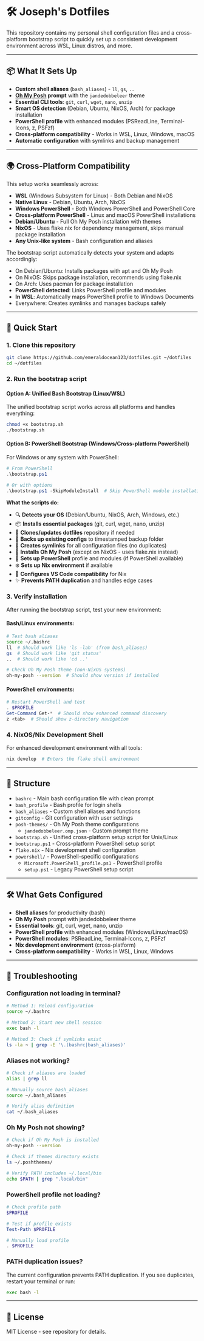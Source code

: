 # 🛠️ Joseph's Dotfiles

This repository contains my personal shell configuration files and a cross-platform bootstrap script to quickly set up a consistent development environment across WSL, Linux distros, and more.

---

## 📦 What It Sets Up

- **Custom shell aliases** (`bash_aliases`) - `ll`, `gs`, `..`
- **[Oh My Posh](https://ohmyposh.dev) prompt** with the `jandedobbeleer` theme
- **Essential CLI tools**: `git`, `curl`, `wget`, `nano`, `unzip`
- **Smart OS detection** (Debian, Ubuntu, NixOS, Arch) for package installation
- **PowerShell profile** with enhanced modules (PSReadLine, Terminal-Icons, z, PSFzf)
- **Cross-platform compatibility** - Works in WSL, Linux, Windows, macOS
- **Automatic configuration** with symlinks and backup management

---

## 🌍 Cross-Platform Compatibility

This setup works seamlessly across:

- **WSL** (Windows Subsystem for Linux) - Both Debian and NixOS
- **Native Linux** - Debian, Ubuntu, Arch, NixOS
- **Windows PowerShell** - Both Windows PowerShell and PowerShell Core
- **Cross-platform PowerShell** - Linux and macOS PowerShell installations
- **Debian/Ubuntu** - Full Oh My Posh installation with themes  
- **NixOS** - Uses flake.nix for dependency management, skips manual package installation
- **Any Unix-like system** - Bash configuration and aliases

The bootstrap script automatically detects your system and adapts accordingly:
- On Debian/Ubuntu: Installs packages with apt and Oh My Posh
- On NixOS: Skips package installation, recommends using flake.nix
- On Arch: Uses pacman for package installation
- **PowerShell detected**: Links PowerShell profile and modules
- **In WSL**: Automatically maps PowerShell profile to Windows Documents
- Everywhere: Creates symlinks and manages backups safely

---

## 🚀 Quick Start

### 1. Clone this repository

```bash
git clone https://github.com/emeraldocean123/dotfiles.git ~/dotfiles
cd ~/dotfiles
```

### 2. Run the bootstrap script

#### Option A: Unified Bash Bootstrap (Linux/WSL)
The unified bootstrap script works across all platforms and handles everything:

```bash
chmod +x bootstrap.sh
./bootstrap.sh
```

#### Option B: PowerShell Bootstrap (Windows/Cross-platform PowerShell)
For Windows or any system with PowerShell:

```powershell
# From PowerShell
.\bootstrap.ps1

# Or with options
.\bootstrap.ps1 -SkipModuleInstall  # Skip PowerShell module installation
```

**What the scripts do:**
- 🔍 **Detects your OS** (Debian/Ubuntu, NixOS, Arch, Windows, etc.)
- 📦 **Installs essential packages** (git, curl, wget, nano, unzip)
- 📂 **Clones/updates dotfiles** repository if needed
- 💾 **Backs up existing configs** to timestamped backup folder
- 🔗 **Creates symlinks** for all configuration files (no duplicates)
- 🎨 **Installs Oh My Posh** (except on NixOS - uses flake.nix instead)
- 💙 **Sets up PowerShell** profile and modules (if PowerShell available)
- ❄️ **Sets up Nix environment** if available
- 🔧 **Configures VS Code compatibility** for Nix
- ✨ **Prevents PATH duplication** and handles edge cases

### 3. Verify installation

After running the bootstrap script, test your new environment:

#### Bash/Linux environments:
```bash
# Test bash aliases
source ~/.bashrc
ll  # Should work like 'ls -lah' (from bash_aliases)
gs  # Should work like 'git status'
..  # Should work like 'cd ..'

# Check Oh My Posh theme (non-NixOS systems)
oh-my-posh --version  # Should show version if installed
```

#### PowerShell environments:
```powershell
# Restart PowerShell and test
. $PROFILE
Get-Command Get-*  # Should show enhanced command discovery
z <tab>  # Should show z-directory navigation
```

### 4. NixOS/Nix Development Shell

For enhanced development environment with all tools:

```bash
nix develop  # Enters the flake shell environment
```

---

## 📁 Structure

- `bashrc` - Main bash configuration file with clean prompt
- `bash_profile` - Bash profile for login shells
- `bash_aliases` - Custom shell aliases and functions
- `gitconfig` - Git configuration with user settings
- `posh-themes/` - Oh My Posh theme configurations
  - `jandedobbeleer.omp.json` - Custom prompt theme
- `bootstrap.sh` - Unified cross-platform setup script for Unix/Linux
- `bootstrap.ps1` - Cross-platform PowerShell setup script
- `flake.nix` - Nix development shell configuration
- `powershell/` - PowerShell-specific configurations
  - `Microsoft.PowerShell_profile.ps1` - PowerShell profile
  - `setup.ps1` - Legacy PowerShell setup script

---

## 🛠️ What Gets Configured

- **Shell aliases** for productivity (bash)
- **Oh My Posh** prompt with jandedobbeleer theme
- **Essential tools**: git, curl, wget, nano, unzip
- **PowerShell profile** with enhanced modules (Windows/Linux/macOS)
- **PowerShell modules**: PSReadLine, Terminal-Icons, z, PSFzf
- **Nix development environment** (cross-platform)
- **Cross-platform compatibility** - Works in WSL, Linux, Windows

---

## 🔧 Troubleshooting

### Configuration not loading in terminal?
```bash
# Method 1: Reload configuration
source ~/.bashrc

# Method 2: Start new shell session
exec bash -l

# Method 3: Check if symlinks exist
ls -la ~ | grep -E '\.(bashrc|bash_aliases)'
```

### Aliases not working?
```bash
# Check if aliases are loaded
alias | grep ll

# Manually source bash_aliases
source ~/.bash_aliases

# Verify alias definition
cat ~/.bash_aliases
```

### Oh My Posh not showing?
```bash
# Check if Oh My Posh is installed
oh-my-posh --version

# Check if themes directory exists
ls ~/.poshthemes/

# Verify PATH includes ~/.local/bin
echo $PATH | grep ".local/bin"
```

### PowerShell profile not loading?
```powershell
# Check profile path
$PROFILE

# Test if profile exists
Test-Path $PROFILE

# Manually load profile
. $PROFILE
```

### PATH duplication issues?
The current configuration prevents PATH duplication. If you see duplicates, restart your terminal or run:
```bash
exec bash -l
```

---

## 📝 License

MIT License - see repository for details.
